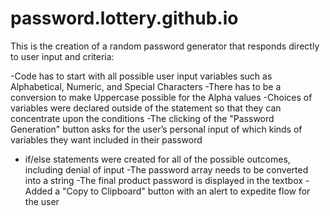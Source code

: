 # password.lottery.github.io
This is the creation of a random password generator that responds directly to user input and criteria:

-Code has to start with all possible user input variables such as Alphabetical, Numeric, and Special Characters
-There has to be a conversion to make Uppercase possible for the Alpha values
-Choices of variables were declared outside of the statement so that they can concentrate upon the conditions
-The clicking of the "Password Generation" button asks for the user’s personal input of which kinds of variables they want included in their password
- if/else statements were created for all of the possible outcomes, including denial of input
-The password array needs to be converted into a string
-The final product password is displayed in the textbox
-Added a "Copy to Clipboard" button with an alert to expedite flow for the user
 
